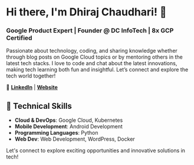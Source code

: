 # Hi there, I'm Dhiraj Chaudhari! 👋

### Google Product Expert | Founder @ DC InfoTech | 8x GCP Certified

Passionate about technology, coding, and sharing knowledge whether through blog posts on Google Cloud topics or by mentoring others in the latest tech stacks. I love to code and chat about the latest innovations, making tech learning both fun and insightful. Let’s connect and explore the tech world together!

🔗 **[LinkedIn](https://www.linkedin.com/in/dhirajchaudhari20)** | **[Website](https://dhirajchaudhari.me)**

## 🌟 Technical Skills
- **Cloud & DevOps**: Google Cloud, Kubernetes
- **Mobile Development**: Android Development
- **Programming Languages**: Python
- **Web Dev**: Web Development, WordPress, Docker



Let's connect to explore exciting opportunities and innovative solutions in tech!

